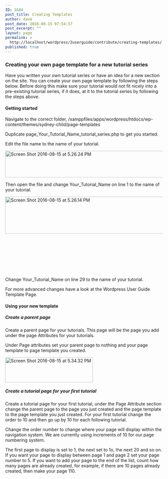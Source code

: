 ```yaml
---
ID: 1684
post_title: Creating Templates
author: davm
post_date: 2016-08-15 07:54:57
post_excerpt: ""
layout: page
permalink: >
  http://localhost/wordpress/2userguide/contribute/creating-templates/
published: true
---
```

<h3></h3>
<h3>Creating your own page template for a new tutorial series</h3>
Have you written your own tutorial series or have an idea for a new section on the site. You can create your own page template by following the steps below. Before doing this make sure your tutorial would not fit nicely into a pre-existing tutorial series, if it does, at it to the tutorial series by following the steps above.
<h4>Getting started</h4>
Navigate to the correct folder, /xamppfiles/apps/wordpress/htdocs/wp-content/themes/sydney-child/page-templates

Duplicate page_Your_Tutorial_Name_tutorial_series.php to get you started.

Edit the file name to the name of your tutorial.

<img class="alignnone wp-image-1679 size-full" src="http://localhost/wordpress/wp-content/uploads/2016/08/Screen-Shot-2016-08-15-at-5.26.24-PM.png" alt="Screen Shot 2016-08-15 at 5.26.24 PM" width="724" height="85" />

Then open the file and change Your_Tutorial_Name on line 1 to the name of your tutorial.

<img class="wp-image-1678 size-full alignleft" src="http://localhost/wordpress/wp-content/uploads/2016/08/Screen-Shot-2016-08-15-at-5.26.14-PM.png" alt="Screen Shot 2016-08-15 at 5.26.14 PM" width="706" height="118" />

&nbsp;

&nbsp;

&nbsp;

&nbsp;

Change Your_Tutorial_Name on line 29 to the name of your tutorial.

For more advanced changes have a look at the Wordpress User Guide Template Page.
<h4>Using your new template</h4>
<h5>Create a parent page</h5>
Create a parent page for your tutorials. This page will be the page you add under the page Attributes for your tutorials.

Under Page attributes set your parent page to nothing and your page template to page template you created.

<img class="alignnone size-full wp-image-1681" src="http://localhost/wordpress/wp-content/uploads/2016/08/Screen-Shot-2016-08-15-at-5.34.32-PM.png" alt="Screen Shot 2016-08-15 at 5.34.32 PM" width="280" height="80" />
<h5>Create a tutorial page for your first tutorial</h5>
Create a tutorial page for your first tutorial, under the Page Attribute section change the parent page to the page you just created and the page template to the page template you just created. For your first tutorial change the order to 10 and then go up by 10 for each following tutorial.

Change the order number to change where your page will display within the navigation system. We are currently using increments of 10 for our page numbering system.

The first page to display is set to 1, the next set to 1o, the next 20 and so on. If you want your page to display between page 1 and page 2 set your page number to 5. If you want to add your page to the end of the list, count how many pages are already created, for example, if there are 10 pages already created, then make your page 110.